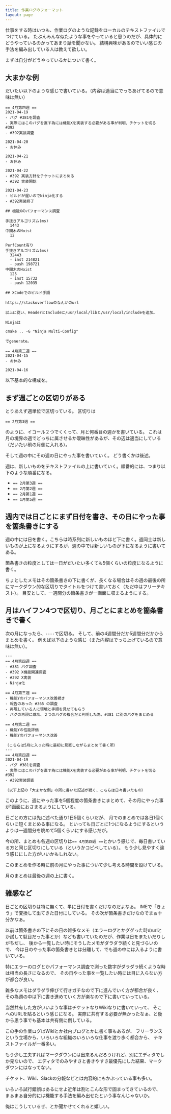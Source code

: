 ```yaml
---
title: 作業ログのフォーマット
layout: page
---
```


仕事をする時はいつも、作業ログのような記録をローカルのテキストファイルでつけている。
たぶんみんな似たような事をやっていると思うのだが、具体的にどうやっているのかってあまり話を聞かない。
結構興味があるのでいい感じの手法を編み出している人は教えて欲しい。

まずは自分がどうやっているかについて書く。

## 大まかな例

だいたい以下のような感じで書いている。（内容は適当にでっちあげてるので意味は無い）

```
== 4月第四週 ==
2021-04-19
- バグ #381を調査
- 実際にはこのバグを直す為には機能Xを実装する必要がある事が判明、チケットを切る #392
- #392実装調査

2021-04-20
- お休み

2021-04-21
- お休み

2021-04-22
- #392 実装方針をチケットにまとめる
- #392 実装開始

2021-04-23
- ビルドが遅いのでNinja化する
- #392実装終了

## 機能Xのパフォーマンス調査

手抜きアルゴリズム(ms)
  1443
中間木のHoist
  12

PerfCount有り
手抜きアルゴリズム(ms)
  32443
  - inst 214821
  - push 198721
中間木のHoist
  125
  - inst 15732
  - push 12035

## XCodeでのビルド手順

https://stackoverflowのなんかのurl

以上に従い、HeaderとIncludeに/usr/local/libと/usr/local/includeを追加。

Ninjaは 

cmake .. -G "Ninja Multi-Config"

でgenerate。

== 4月第三週 ==
2021-04-15
- お休み

2021-04-16
```

以下基本的な構成を。

## まず週ごとの区切りがある

とりあえず週単位で区切っている。
区切りは

`== 2月第3週 ==`

のように、イコール２つでくくって、月と何番目の週かを書いている。
これは月の境界の週でどっちに属させるか曖昧性があるが、その辺は適当にしている（だいたい前の月側に入れる）。

そして週の中にその週の日にやった事を書いていく。
どう書くかは後述。

週は、新しいものをテキストファイルの上に書いていく。順番的には、つまり以下のような順番になる。

- `== 2月第3週 ==`
- `== 2月第2週 ==`
- `== 2月第1週 ==`
- `== 1月第5週 ==`

## 週内では日ごとにまず日付を書き、その日にやった事を箇条書きにする

週の中には日を書く。こちらは時系列に新しいものほど下に書く。週同士は新しいものが上になるようにするが、週の中では新しいものが下になるように書いてある。

箇条書きの粒度としては一日がだいたい多くても5個くらいの粒度になるように書く。

ちょとしたメモはその箇条書きの下に書くが、長くなる場合はその週の最後の所にマークダウン的な区切りでタイトルをつけて書いておく（ただ中はフリーテキスト）。
目安として、一週間分の箇条書きが一画面に収まるようにする。

## 月はハイフン4つで区切り、月ごとにまとめを箇条書きで書く

次の月になったら、`----`で区切る。
そして、前の4週間分だか5週間分だかからまとめを書く。
例えば以下のような感じ（また内容はでっち上げているので意味は無い）。

```
---
== 4月第四週 ==
- #381 バグ調査
- #392 X機能関連調査
- #392 X実装
- Ninja化

== 4月第三週 ==
- 機能Yのパフォーマンス改善続き
- 報告のあった #365 の調査
- 再現している人に環境と手順を見せてもらう
- バグの再現に成功、２つのバグの複合だと判明した為、#381 に別のバグをまとめる

== 4月第二週 ==
- 機能Yの性能評価
- 機能Yのパフォーマンス改善

（こちらは5月に入った時に最初に見直しながらまとめて書く所）
---
== 4月第四週 ==
2021-04-19
- バグ #381を調査
- 実際にはこのバグを直す為には機能Xを実装する必要がある事が判明、チケットを切る #392
- #392実装調査

（以下上記の「大まかな例」の所に書いた記述が続く、こちらは日々書いたもの）
```

このように、週にやった事を5個程度の箇条書きにまとめて、その月にやった事が1画面におさまるようにしている。

日ごとの方には先に述べた通り1日5個くらいだが、
月でのまとめでは各日1個くらいに短くまとめる事になる。
といっても日ごとに1つになるようにするというよりは一週間分を眺めて5個くらいにする感じだが。

今の所、まとめも各週の区切りは`== 4月第四週 ==`とかいう感じで、毎日書いている方と同じ区切りにしている（というかコピペしている）。
もう少し見やすく違う感じにした方がいいかもしれない。

このまとめを作る時に前の月にやった事について少し考える時間を設けている。

月のまとめは最後の週の上に書く。

## 雑感など

日ごとの区切りは特に無くて、単に日付を書くだけなのだよなぁ。
IMEで「きょう」で変換して出てきた日付にしている。
その次が箇条書きだけなのでまぁ十分かなぁ。

以前は箇条書きの下にその日の雑多なメモ（エラーログとかググった時のurlとか試して駄目だった事とか）なども書いていたのだが、作業は日をまたいだりしがちだし、
後から一覧したい時にそうしたメモがダラダラ続くと見づらいので、
今は日のやった事の箇条書きとは分離して、でも週の中には入るように書いている。

特にエラーのログとかパフォーマンス調査で測った数字がダラダラ続くような時は相当の長さになるので、
その日やった事を一覧したい時には目に入らない方が都合が良い。

雑多なメモはダラダラ伸びて行きガチなので下に進んでいく方が都合が良く、
その為週の中は下に書き進めていく方が楽なので下に書いていっている。

当然共有した方がいいような事はチケットなりWikiなりに書いていって、
そこへのURLを貼るという感じになる。
実際に共有する必要が無かったなぁ、と後から思う事でも基本は共有側に倒している。

この手の作業ログはWikiとか社内ブログとかに書く事もあるが、
フリーランスという立場から、いろいろな組織のいろいろな仕事を渡り歩く都合から、
テキストファイルが一番多い。

もう少し工夫すればマークダウンには出来るんだろうけれど、別にエディタでしか見ないので、
エディタでのみやすさと書きやすさ最優先にした結果、マークダウンにはなってない。

チケット、Wiki、Slackの分報などとは内容的にもかぶっている事も多い。

いろいろ試行錯誤はあるにせよ近年は割とこんな形で固まってきているので、
まぁまぁ自分的には機能する手法を編み出せたという事なんじゃないか。

俺はこうしているぜ、とか聞かせてくれると嬉しい。
